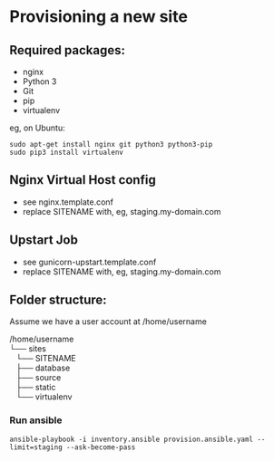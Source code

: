 Provisioning a new site
=======================

## Required packages:

* nginx
* Python 3
* Git
* pip
* virtualenv

eg, on Ubuntu:

    sudo apt-get install nginx git python3 python3-pip
    sudo pip3 install virtualenv

## Nginx Virtual Host config

* see nginx.template.conf
* replace SITENAME with, eg, staging.my-domain.com

## Upstart Job

* see gunicorn-upstart.template.conf
* replace SITENAME with, eg, staging.my-domain.com

## Folder structure:
Assume we have a user account at /home/username

/home/username  
└── sites  
    └── SITENAME  
         ├── database  
         ├── source    
         ├── static  
         └── virtualenv  

### Run ansible 
```shell
ansible-playbook -i inventory.ansible provision.ansible.yaml --limit=staging --ask-become-pass
```